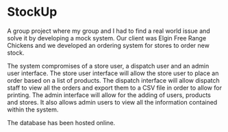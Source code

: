 # StockUp
A group project where my group and I had to find a real world issue and solve it by developing a mock system. 
Our client was Elgin Free Range Chickens and we developed an ordering system for stores to order new stock. 

The system compromises of a store user, a dispatch user and an admin user interface. 
The store user interface will allow the store user to place an order based on a list of products. 
The dispatch interface will allow dispatch staff to view all the orders and export them to a CSV file in order to allow for printing. 
The admin interface will allow for the adding of users, products and stores. It also allows admin users to view all the information contained within the system. 

The database has been hosted online. 

